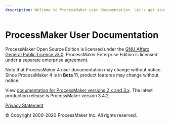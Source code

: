 ```yaml
---
description: Welcome to ProcessMaker user documentation. Let's get started.
---
```


# ProcessMaker User Documentation

ProcessMaker Open Source Edition is licensed under the [GNU Affero General Public License v3.0](https://github.com/ProcessMaker/spark/blob/develop/LICENSE.txt). ProcessMaker Enterprise Edition is licensed under a separate enterprise agreement.

Note that ProcessMaker 4 user documentation may change without notice. Since ProcessMaker 4 is in **Beta 11**, product features may change without notice.

View [documentation for ProcessMaker versions 2.x and 3.x](https://wiki.processmaker.com/). The latest production release is ProcessMaker version 3.4.2.

[Privacy Statement](https://www.processmaker.com/privacy-statement)

© Copyright 2000-2020 ProcessMaker Inc. All rights reserved.

